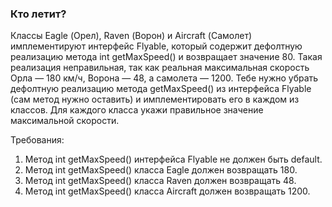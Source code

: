 
### Кто летит?

Классы Eagle (Орел), Raven (Ворон) и Aircraft (Самолет) имплементируют интерфейс Flyable,
который содержит дефолтную реализацию метода int getMaxSpeed() и возвращает значение 80.
Такая реализация неправильная, так как реальная максимальная скорость Орла &mdash; 180 км/ч, Ворона &mdash; 48, а самолета &mdash; 1200.
Тебе нужно убрать дефолтную реализацию метода getMaxSpeed() из интерфейса Flyable (сам метод нужно оставить)
и имплементировать его в каждом из классов.
Для каждого класса укажи правильное значение максимальной скорости.


Требования:
1.	Метод int getMaxSpeed() интерфейса Flyable не должен быть default.
2.	Метод int getMaxSpeed() класса Eagle должен возвращать 180.
3.	Метод int getMaxSpeed() класса Raven должен возвращать 48.
4.	Метод int getMaxSpeed() класса Aircraft должен возвращать 1200.


